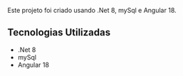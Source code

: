 
Este projeto foi criado usando .Net 8, mySql e Angular 18.

## Tecnologias Utilizadas

* .Net 8
* mySql
* Angular 18
